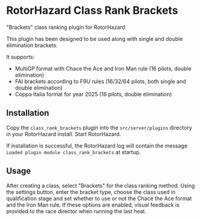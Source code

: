 # RotorHazard Class Rank Brackets
"Brackets" class ranking plugin for RotorHazard

This plugin has been designed to be used along with single and double elimination brackets.

It supports:
* MultiGP format with Chace the Ace and Iron Man rule (16 pilots, double elimination)
* FAI brackets according to F9U rules (16/32/64 pilots, both single and double elimination)
* Coppa Italia format for year 2025 (16 pilots, double elimination)

## Installation

Copy the `class_rank_brackets` plugin into the `src/server/plugins` directory in your RotorHazard install. Start RotorHazard.

If installation is successful, the RotorHazard log will contain the message `Loaded plugin module class_rank_brackets` at startup.

## Usage

After creating a class, select "Brackets" for the class ranking method. Using the settings button, enter the bracket type, choose the class used in qualification stage and set whether to use or not the Chace the Ace format and the Iron Man rule. If these options are enabled, visual feedback is provided to the race director when running the last heat.

